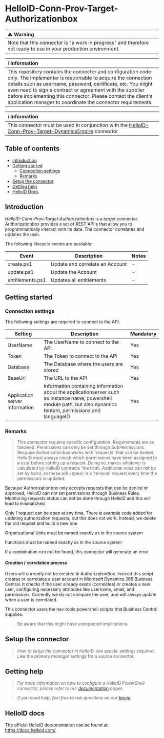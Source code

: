 
# HelloID-Conn-Prov-Target-Authorizationbox

| :warning: Warning |
|:---------------------------|
| Note that this connector is "a work in progress" and therefore not ready to use in your production environment. |

| :information_source: Information |
|:---------------------------|
| This repository contains the connector and configuration code only. The implementer is responsible to acquire the connection details such as username, password, certificate, etc. You might even need to sign a contract or agreement with the supplier before implementing this connector. Please contact the client's application manager to coordinate the connector requirements. |

| :information_source: Information |
|:---------------------------|
| This connector must be used in conjunction with the [HelloID-Conn-Prov-Target-DynamicsEmpire](https://github.com/Tools4everBV/HelloID-Conn-Prov-Target-DynamicsEmpire) connector |

## Table of contents

- [Introduction](#Introduction)
- [Getting started](#Getting-started)
  + [Connection settings](#Connection-settings)
  + [Remarks](#Remarks)
- [Setup the connector](@Setup-The-Connector)
- [Getting help](#Getting-help)
- [HelloID Docs](#HelloID-docs)

## Introduction

_HelloID-Conn-Prov-Target-Authorizationbox_ is a _target_ connector. Authorizationbox provides a set of REST API's that allow you to programmatically interact with its data. The connector correlates and updates the user.

The following lifecycle events are available:

| Event  | Description | Notes |
|---	 |---	|---	|
| create.ps1 | Update and correlate an Account | - |
| update.ps1 | Update the Account | - |
| entitlements.ps1 | Updates all entitlements | - |


## Getting started

### Connection settings

The following settings are required to connect to the API.

| Setting      | Description                             | Mandatory   |
| ------------ | -----------                             | ----------- |
| UserName     | The UserName to connect to the API      | Yes         |
| Token        | The Token to connect to the API         | Yes         |
| Database     | The Database where the users are stored | Yes         |
| BaseUrl      | The URL to the API                      | Yes         |
| Application server information | Information containing information about the applicationserver such as instance name, powershell module path, but also dynamics tentant, permissions and languageID | Yes         | 


### Remarks
> This connector requires specific configuration. Requirements are as followed:
Permissions can only be set through SubPermissions. Because Authorizationbox works with 'requests' that can be denied, HelloID must always check which permissions have been assigned to a user before setting up a request. Doing so, makes whatever is calculated by HelloID contracts 'the truth. Additional roles can not be set by hand, as these will appear in a 'remove' request every time the permissions is updated.

Because Authorizationbox only accepts requests that can be denied or approved, HelloID can not set permissions through Business Rules. Monitoring requests status can not be done through HelloID and this will lead to mismatched.

Only 1 request can be open at any time. There is example code added for updating authorization requests, but this does not work. Instead, we delete the old request and build a new one.

Organizational Units must be named exactly as in the source system

Functions must be named exactly as in the source system

If a combination can not be found, this connector will generate an error



#### Creation / correlation process

Users will currently not be created in AuthorizationBox. Instead this script creates or correlates a user account in Microsoft Dynamics 365 Business Central. It checks if the user already exists (correlates) or creates a new user, configuring necessary attributes like username, email, and permissions. Currently we do not compare the user, and will always update when a user is correlated.

This connector users the nav-tools powershell scripts that Business Central supplies.

> Be aware that this might have unexpected implications.

## Setup the connector

> _How to setup the connector in HelloID._ Are special settings required. Like the _primary manager_ settings for a source connector.

## Getting help

> _For more information on how to configure a HelloID PowerShell connector, please refer to our [documentation](https://docs.helloid.com/hc/en-us/articles/360012558020-Configure-a-custom-PowerShell-target-system) pages_

> _If you need help, feel free to ask questions on our [forum](https://forum.helloid.com)_

## HelloID docs

The official HelloID documentation can be found at: https://docs.helloid.com/
